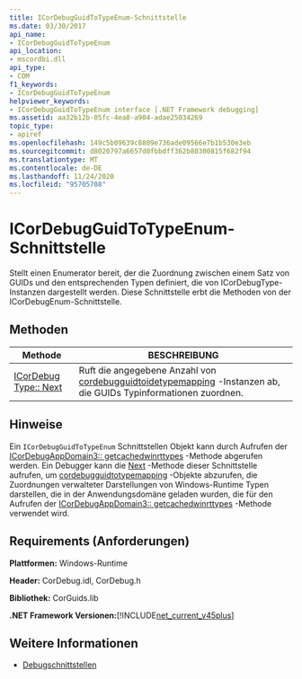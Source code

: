 ```yaml
---
title: ICorDebugGuidToTypeEnum-Schnittstelle
ms.date: 03/30/2017
api_name:
- ICorDebugGuidToTypeEnum
api_location:
- mscordbi.dll
api_type:
- COM
f1_keywords:
- ICorDebugGuidToTypeEnum
helpviewer_keywords:
- ICorDebugGuidToTypeEnum interface [.NET Framework debugging]
ms.assetid: aa32b12b-05fc-4ea8-a904-adae25034269
topic_type:
- apiref
ms.openlocfilehash: 149c5b09639c8809e736ade09566e7b1b530e3eb
ms.sourcegitcommit: d8020797a6657d0fbbdff362b80300815f682f94
ms.translationtype: MT
ms.contentlocale: de-DE
ms.lasthandoff: 11/24/2020
ms.locfileid: "95705708"
---
```

# <a name="icordebugguidtotypeenum-interface"></a>ICorDebugGuidToTypeEnum-Schnittstelle

Stellt einen Enumerator bereit, der die Zuordnung zwischen einem Satz von GUIDs und den entsprechenden Typen definiert, die von ICorDebugType-Instanzen dargestellt werden. Diese Schnittstelle erbt die Methoden von der ICorDebugEnum-Schnittstelle.  
  
## <a name="methods"></a>Methoden  
  
|Methode|BESCHREIBUNG|  
|------------|-----------------|  
|[ICorDebug Type:: Next](icordebugguidtotypeenum-next-method.md)|Ruft die angegebene Anzahl von [cordebugguidtoidetypemapping](cordebugguidtotypemapping-structure.md) -Instanzen ab, die GUIDs Typinformationen zuordnen.|  
  
## <a name="remarks"></a>Hinweise  

 Ein `ICorDebugGuidToTypeEnum` Schnittstellen Objekt kann durch Aufrufen der [ICorDebugAppDomain3:: getcachedwinrttypes](icordebugappdomain3-getcachedwinrttypes-method.md) -Methode abgerufen werden. Ein Debugger kann die [Next](icordebugguidtotypeenum-next-method.md) -Methode dieser Schnittstelle aufrufen, um [cordebugguidtotypemapping](cordebugguidtotypemapping-structure.md) -Objekte abzurufen, die Zuordnungen verwalteter Darstellungen von Windows-Runtime Typen darstellen, die in der Anwendungsdomäne geladen wurden, die für den Aufrufen der [ICorDebugAppDomain3:: getcachedwinrttypes](icordebugappdomain3-getcachedwinrttypes-method.md) -Methode verwendet wird.  
  
## <a name="requirements"></a>Requirements (Anforderungen)  

 **Plattformen:** Windows-Runtime  
  
 **Header:** CorDebug.idl, CorDebug.h  
  
 **Bibliothek:** CorGuids.lib  
  
 **.NET Framework Versionen:**[!INCLUDE[net_current_v45plus](../../../../includes/net-current-v45plus-md.md)]  
  
## <a name="see-also"></a>Weitere Informationen

- [Debugschnittstellen](debugging-interfaces.md)
